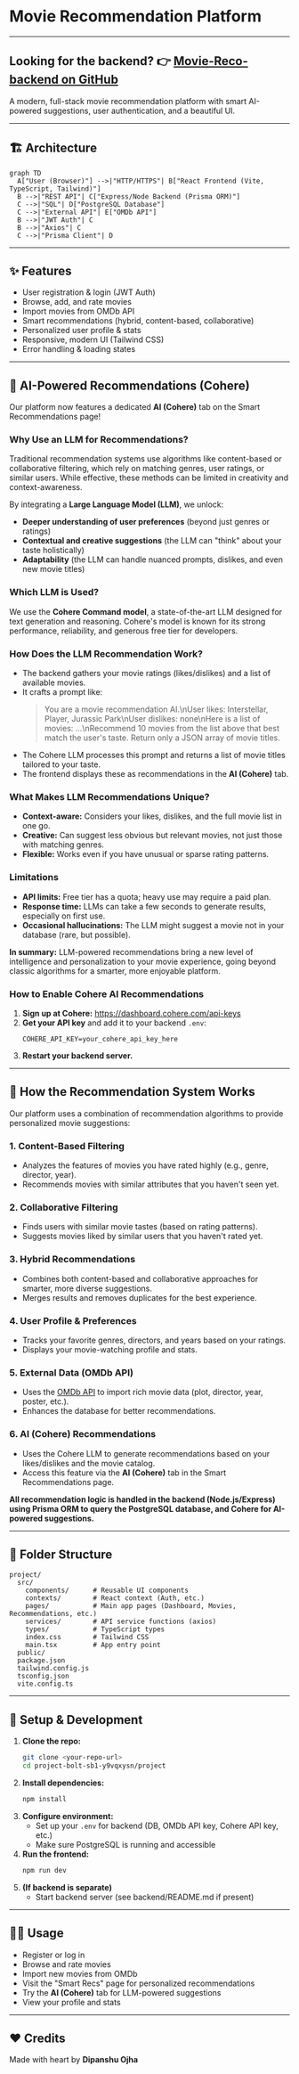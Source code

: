 # Movie Recommendation Platform

---
**Looking for the backend?**
👉 [Movie-Reco-backend on GitHub](https://github.com/DipanshuOjha/Movie-Reco-backend)
---

A modern, full-stack movie recommendation platform with smart AI-powered suggestions, user authentication, and a beautiful UI.

---

## 🏗️ Architecture

```mermaid
graph TD
  A["User (Browser)"] -->|"HTTP/HTTPS"| B["React Frontend (Vite, TypeScript, Tailwind)"]
  B -->|"REST API"| C["Express/Node Backend (Prisma ORM)"]
  C -->|"SQL"| D["PostgreSQL Database"]
  C -->|"External API"| E["OMDb API"]
  B -->|"JWT Auth"| C
  B -->|"Axios"| C
  C -->|"Prisma Client"| D
```

---

## ✨ Features
- User registration & login (JWT Auth)
- Browse, add, and rate movies
- Import movies from OMDb API
- Smart recommendations (hybrid, content-based, collaborative)
- Personalized user profile & stats
- Responsive, modern UI (Tailwind CSS)
- Error handling & loading states

---

## 🤖 AI-Powered Recommendations (Cohere)

Our platform now features a dedicated **AI (Cohere)** tab on the Smart Recommendations page!

### Why Use an LLM for Recommendations?
Traditional recommendation systems use algorithms like content-based or collaborative filtering, which rely on matching genres, user ratings, or similar users. While effective, these methods can be limited in creativity and context-awareness.

By integrating a **Large Language Model (LLM)**, we unlock:
- **Deeper understanding of user preferences** (beyond just genres or ratings)
- **Contextual and creative suggestions** (the LLM can "think" about your taste holistically)
- **Adaptability** (the LLM can handle nuanced prompts, dislikes, and even new movie titles)

### Which LLM is Used?
We use the **Cohere Command model**, a state-of-the-art LLM designed for text generation and reasoning. Cohere's model is known for its strong performance, reliability, and generous free tier for developers.

### How Does the LLM Recommendation Work?
- The backend gathers your movie ratings (likes/dislikes) and a list of available movies.
- It crafts a prompt like:
  > You are a movie recommendation AI.\nUser likes: Interstellar, Player, Jurassic Park\nUser dislikes: none\nHere is a list of movies: ...\nRecommend 10 movies from the list above that best match the user's taste. Return only a JSON array of movie titles.
- The Cohere LLM processes this prompt and returns a list of movie titles tailored to your taste.
- The frontend displays these as recommendations in the **AI (Cohere)** tab.

### What Makes LLM Recommendations Unique?
- **Context-aware:** Considers your likes, dislikes, and the full movie list in one go.
- **Creative:** Can suggest less obvious but relevant movies, not just those with matching genres.
- **Flexible:** Works even if you have unusual or sparse rating patterns.

### Limitations
- **API limits:** Free tier has a quota; heavy use may require a paid plan.
- **Response time:** LLMs can take a few seconds to generate results, especially on first use.
- **Occasional hallucinations:** The LLM might suggest a movie not in your database (rare, but possible).

**In summary:** LLM-powered recommendations bring a new level of intelligence and personalization to your movie experience, going beyond classic algorithms for a smarter, more enjoyable platform.

### How to Enable Cohere AI Recommendations
1. **Sign up at Cohere:** https://dashboard.cohere.com/api-keys
2. **Get your API key** and add it to your backend `.env`:
   ```
   COHERE_API_KEY=your_cohere_api_key_here
   ```
3. **Restart your backend server.**

---

## 🧠 How the Recommendation System Works

Our platform uses a combination of recommendation algorithms to provide personalized movie suggestions:

### 1. Content-Based Filtering
- Analyzes the features of movies you have rated highly (e.g., genre, director, year).
- Recommends movies with similar attributes that you haven't seen yet.

### 2. Collaborative Filtering
- Finds users with similar movie tastes (based on rating patterns).
- Suggests movies liked by similar users that you haven't rated yet.

### 3. Hybrid Recommendations
- Combines both content-based and collaborative approaches for smarter, more diverse suggestions.
- Merges results and removes duplicates for the best experience.

### 4. User Profile & Preferences
- Tracks your favorite genres, directors, and years based on your ratings.
- Displays your movie-watching profile and stats.

### 5. External Data (OMDb API)
- Uses the [OMDb API](https://www.omdbapi.com/) to import rich movie data (plot, director, year, poster, etc.).
- Enhances the database for better recommendations.

### 6. AI (Cohere) Recommendations
- Uses the Cohere LLM to generate recommendations based on your likes/dislikes and the movie catalog.
- Access this feature via the **AI (Cohere)** tab in the Smart Recommendations page.

**All recommendation logic is handled in the backend (Node.js/Express) using Prisma ORM to query the PostgreSQL database, and Cohere for AI-powered suggestions.**

---

## 📁 Folder Structure
```
project/
  src/
    components/      # Reusable UI components
    contexts/        # React context (Auth, etc.)
    pages/           # Main app pages (Dashboard, Movies, Recommendations, etc.)
    services/        # API service functions (axios)
    types/           # TypeScript types
    index.css        # Tailwind CSS
    main.tsx         # App entry point
  public/
  package.json
  tailwind.config.js
  tsconfig.json
  vite.config.ts
```

---

## 🚀 Setup & Development

1. **Clone the repo:**
   ```bash
   git clone <your-repo-url>
   cd project-bolt-sb1-y9vqxysn/project
   ```
2. **Install dependencies:**
   ```bash
   npm install
   ```
3. **Configure environment:**
   - Set up your `.env` for backend (DB, OMDb API key, Cohere API key, etc.)
   - Make sure PostgreSQL is running and accessible
4. **Run the frontend:**
   ```bash
   npm run dev
   ```
5. **(If backend is separate)**
   - Start backend server (see backend/README.md if present)

---

## 🧑‍💻 Usage
- Register or log in
- Browse and rate movies
- Import new movies from OMDb
- Visit the "Smart Recs" page for personalized recommendations
- Try the **AI (Cohere)** tab for LLM-powered suggestions
- View your profile and stats

---

## ❤️ Credits
Made with heart by **Dipanshu Ojha** 